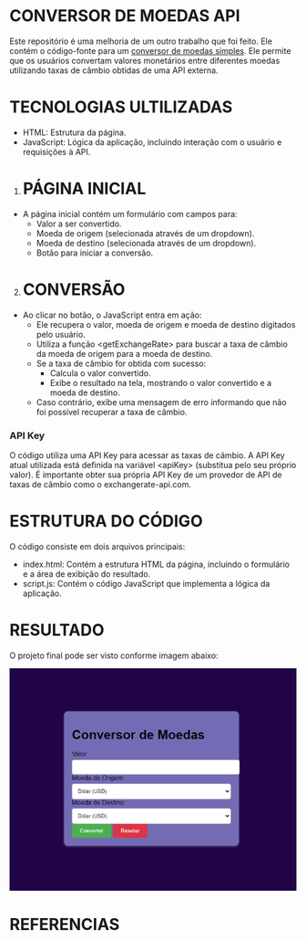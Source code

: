# CONVERSOR DE MOEDAS API
Este repositório é uma melhoria  de um outro trabalho que foi feito.
Ele contém o código-fonte para um [conversor de moedas simples](https://github.com/karenovaski/conversor_moedas).
Ele permite que os usuários convertam valores monetários entre diferentes moedas utilizando taxas de câmbio obtidas de uma API externa.

# TECNOLOGIAS ULTILIZADAS 
* HTML: Estrutura da página.
* JavaScript: Lógica da aplicação, incluindo interação com o usuário e requisições à API.


1. # PÁGINA INICIAL
*  A página inicial contém um formulário com campos para:
    * Valor a ser convertido.
    * Moeda de origem (selecionada através de um dropdown).
    * Moeda de destino (selecionada através de um dropdown).
    * Botão para iniciar a conversão.

2. # CONVERSÃO
* Ao clicar no botão, o JavaScript entra em ação:
    * Ele recupera o valor, moeda de origem e moeda de destino digitados pelo usuário.
    * Utiliza a função &lt;getExchangeRate&gt; para buscar a taxa de câmbio da moeda de origem para a moeda de destino.
    * Se a taxa de câmbio for obtida com sucesso:
        * Calcula o valor convertido.
        * Exibe o resultado na tela, mostrando o valor convertido e a moeda de destino.
    * Caso contrário, exibe uma mensagem de erro informando que não foi possível recuperar a taxa de câmbio.

### API Key
O código utiliza uma API Key para acessar as taxas de câmbio. A API Key atual utilizada está definida na variável &lt;apiKey&gt; (substitua pelo seu próprio valor). É importante obter sua própria API Key de um provedor de API de taxas de câmbio como o exchangerate-api.com. 

# ESTRUTURA DO CÓDIGO
O código consiste em dois arquivos principais:

* index.html: Contém a estrutura HTML da página, incluindo o formulário e a área de exibição do resultado.
* script.js: Contém o código JavaScript que implementa a lógica da aplicação.

# RESULTADO 
O projeto final pode ser visto conforme imagem abaixo:

![Projeto](projeto.png)

# REFERENCIAS 

